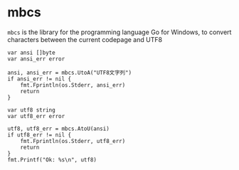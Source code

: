 mbcs
====

`mbcs` is the library for the programming language Go for Windows,
to convert characters between the current codepage and UTF8

	var ansi []byte
	var ansi_err error

	ansi, ansi_err = mbcs.UtoA("UTF8文字列")
	if ansi_err != nil {
		fmt.Fprintln(os.Stderr, ansi_err)
		return
	}

	var utf8 string
	var utf8_err error

	utf8, utf8_err = mbcs.AtoU(ansi)
	if utf8_err != nil {
		fmt.Fprintln(os.Stderr, utf8_err)
		return
	}
	fmt.Printf("Ok: %s\n", utf8)

<!-- vim:set fenc=utf8: -->
